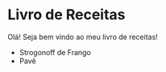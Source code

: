 # Livro de Receitas

Olá! Seja bem vindo ao meu livro de receitas!

- Strogonoff de Frango
- Pavê



